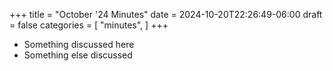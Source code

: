 +++
title = "October '24 Minutes"
date = 2024-10-20T22:26:49-06:00
draft = false
categories = [
    "minutes",
]
+++

* Something discussed here
* Something else discussed

